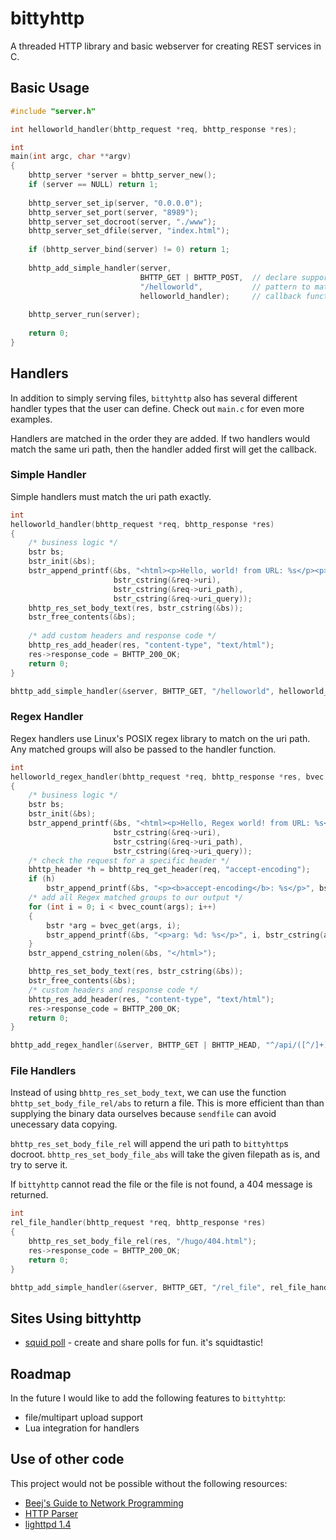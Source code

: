 # bittyhttp

A threaded HTTP library and basic webserver for creating REST services in C.

## Basic Usage

```c
#include "server.h"

int helloworld_handler(bhttp_request *req, bhttp_response *res);

int
main(int argc, char **argv)
{
    bhttp_server *server = bhttp_server_new();
    if (server == NULL) return 1;
    
    bhttp_server_set_ip(server, "0.0.0.0");
    bhttp_server_set_port(server, "8989");
    bhttp_server_set_docroot(server, "./www");
    bhttp_server_set_dfile(server, "index.html");
    
    if (bhttp_server_bind(server) != 0) return 1;
    
    bhttp_add_simple_handler(server,
                             BHTTP_GET | BHTTP_POST,  // declare supported http methods
                             "/helloworld",           // pattern to match uri path
                             helloworld_handler);     // callback function pointer
    
    bhttp_server_run(server);
    
    return 0;
}
```

## Handlers

In addition to simply serving files, `bittyhttp` also has several different handler types that the user can define. Check out `main.c` for even more examples.

Handlers are matched in the order they are added. If two handlers would match the same uri path, then the handler added first will get the callback.

### Simple Handler

Simple handlers must match the uri path exactly.

```c
int
helloworld_handler(bhttp_request *req, bhttp_response *res)
{
    /* business logic */
    bstr bs;
    bstr_init(&bs);
    bstr_append_printf(&bs, "<html><p>Hello, world! from URL: %s</p><p>%s</p><p>%s</p></html>",
                       bstr_cstring(&req->uri),
                       bstr_cstring(&req->uri_path),
                       bstr_cstring(&req->uri_query));
    bhttp_res_set_body_text(res, bstr_cstring(&bs));
    bstr_free_contents(&bs);
    
    /* add custom headers and response code */
    bhttp_res_add_header(res, "content-type", "text/html");
    res->response_code = BHTTP_200_OK;
    return 0;
}

bhttp_add_simple_handler(&server, BHTTP_GET, "/helloworld", helloworld_handler);
```

### Regex Handler

Regex handlers use Linux's POSIX regex library to match on the uri path. Any matched groups will also be passed to the handler function.

```c
int
helloworld_regex_handler(bhttp_request *req, bhttp_response *res, bvec *args)
{
    /* business logic */
    bstr bs;
    bstr_init(&bs);
    bstr_append_printf(&bs, "<html><p>Hello, Regex world! from URL: %s</p><p>%s</p><p>%s</p>",
                       bstr_cstring(&req->uri),
                       bstr_cstring(&req->uri_path),
                       bstr_cstring(&req->uri_query));
    /* check the request for a specific header */
    bhttp_header *h = bhttp_req_get_header(req, "accept-encoding");
    if (h)
        bstr_append_printf(&bs, "<p><b>accept-encoding</b>: %s</p>", bstr_cstring(&h->value));
    /* add all Regex matched groups to our output */
    for (int i = 0; i < bvec_count(args); i++)
    {
        bstr *arg = bvec_get(args, i);
        bstr_append_printf(&bs, "<p>arg: %d: %s</p>", i, bstr_cstring(arg));
    }
    bstr_append_cstring_nolen(&bs, "</html>");

    bhttp_res_set_body_text(res, bstr_cstring(&bs));
    bstr_free_contents(&bs);
    /* custom headers and response code */
    bhttp_res_add_header(res, "content-type", "text/html");
    res->response_code = BHTTP_200_OK;
    return 0;
}

bhttp_add_regex_handler(&server, BHTTP_GET | BHTTP_HEAD, "^/api/([^/]+)/([^/]+)$", helloworld_regex_handler);
```

### File Handlers

Instead of using `bhttp_res_set_body_text`, we can use the function `bhttp_set_body_file_rel/abs` to return a file. This is more efficient than than supplying the binary data ourselves because `sendfile` can avoid unecessary data copying.

`bhttp_res_set_body_file_rel` will append the uri path to `bittyhttp`s docroot. `bhttp_res_set_body_file_abs` will take the given filepath as is, and try to serve it.

If `bittyhttp` cannot read the file or the file is not found, a 404 message is returned.

```c
int
rel_file_handler(bhttp_request *req, bhttp_response *res)
{
    bhttp_res_set_body_file_rel(res, "/hugo/404.html");
    res->response_code = BHTTP_200_OK;
    return 0;
}

bhttp_add_simple_handler(&server, BHTTP_GET, "/rel_file", rel_file_handler);
```

## Sites Using bittyhttp

* [squid poll](https://squidpoll.com/) - create and share polls for fun. it's squidtastic!

## Roadmap

In the future I would like to add the following features to `bittyhttp`:

* file/multipart upload support
* Lua integration for handlers

## Use of other code

This project would not be possible without the following resources:

* [Beej's Guide to Network Programming](http://beej.us/guide/bgnet/output/print/bgnet_USLetter_2.pdf)    
* [HTTP Parser](https://github.com/nodejs/http-parser)
* [lighttpd 1.4](https://redmine.lighttpd.net/projects/lighttpd/wiki)
